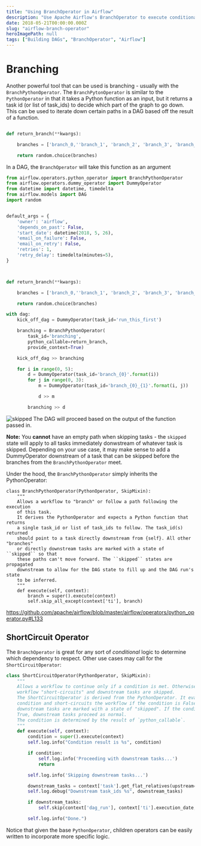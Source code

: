 ```yaml
---
title: "Using BranchOperator in Airflow"
description: "Use Apache Airflow's BranchOperator to execute conditional branches in your workflow"
date: 2018-05-21T00:00:00.000Z
slug: "airflow-branch-operator"
heroImagePath: null
tags: ["Building DAGs", "BranchOperator", "Airflow"]
---
```


# Branching

Another powerful tool that can be used is branching - usually with the `BranchPythonOperator`. The `BranchPytonOperator` is similar to the `PythonOperator` in that it takes a Python function as an input, but it returns a task id (or list of task_ids) to decide which part of the graph to go down. This can be used to iterate down certain paths in a DAG based off the result of a function. 

```python

def return_branch(**kwargs):

    branches = ['branch_0,''branch_1', 'branch_2', 'branch_3', 'branch_4']

    return random.choice(branches)
```

In a DAG, the `BranchOperator` will take this function as an argument

```python
from airflow.operators.python_operator import BranchPythonOperator
from airflow.operators.dummy_operator import DummyOperator
from datetime import datetime, timedelta
from airflow.models import DAG
import random


default_args = {
    'owner': 'airflow',
    'depends_on_past': False,
    'start_date': datetime(2018, 5, 26),
    'email_on_failure': False,
    'email_on_retry': False,
    'retries': 1,
    'retry_delay': timedelta(minutes=5),
}



def return_branch(**kwargs):

    branches = ['branch_0,''branch_1', 'branch_2', 'branch_3', 'branch_4']

    return random.choice(branches)

with dag:
    kick_off_dag = DummyOperator(task_id='run_this_first')

    branching = BranchPythonOperator(
        task_id='branching',
        python_callable=return_branch,
        provide_context=True)

    kick_off_dag >> branching

    for i in range(0, 5):
        d = DummyOperator(task_id='branch_{0}'.format(i))
        for j in range(0, 3):
            m = DummyOperator(task_id='branch_{0}_{1}'.format(i, j))

            d >> m

        branching >> d
```
![skipped](https://assets.astronomer.io/website/img/guides/branching.png)
The DAG will proceed based on the output of the function passed in. 

**Note:** You **cannot** have an empty path when skipping tasks - the `skipped` state will apply to all tasks immediately donwstream of whatever task is skipped. Depending on your use case, it may make sense to add a DummyOperator downstream of a task that can be skipped before the branches from the `BranchPythonOperator` meet.


Under the hood, the `BranchPythonOperator` simply inherits the PythonOperator:

```
class BranchPythonOperator(PythonOperator, SkipMixin):
    """
    Allows a workflow to "branch" or follow a path following the execution
    of this task.
    It derives the PythonOperator and expects a Python function that returns
    a single task_id or list of task_ids to follow. The task_id(s) returned
    should point to a task directly downstream from {self}. All other "branches"
    or directly downstream tasks are marked with a state of ``skipped`` so that
    these paths can't move forward. The ``skipped`` states are propagated
    downstream to allow for the DAG state to fill up and the DAG run's state
    to be inferred.
    """
    def execute(self, context):
        branch = super().execute(context)
        self.skip_all_except(context['ti'], branch)

```

https://github.com/apache/airflow/blob/master/airflow/operators/python_operator.py#L133



## ShortCircuit Operator

The `BranchOperator` is great for any sort of _conditional_ logic to determine which  dependency to respect. Other use cases may call for the `ShortCircuitOperator`:

```python
class ShortCircuitOperator(PythonOperator, SkipMixin):
    """
    Allows a workflow to continue only if a condition is met. Otherwise, the
    workflow "short-circuits" and downstream tasks are skipped.
    The ShortCircuitOperator is derived from the PythonOperator. It evaluates a
    condition and short-circuits the workflow if the condition is False. Any
    downstream tasks are marked with a state of "skipped". If the condition is
    True, downstream tasks proceed as normal.
    The condition is determined by the result of `python_callable`.
    """
    def execute(self, context):
        condition = super().execute(context)
        self.log.info("Condition result is %s", condition)

        if condition:
            self.log.info('Proceeding with downstream tasks...')
            return

        self.log.info('Skipping downstream tasks...')

        downstream_tasks = context['task'].get_flat_relatives(upstream=False)
        self.log.debug("Downstream task_ids %s", downstream_tasks)

        if downstream_tasks:
            self.skip(context['dag_run'], context['ti'].execution_date, downstream_tasks)

        self.log.info("Done.")
```

Notice that given the base `PythonOperator`, children operators can be easily written to incorporate more specific logic.
